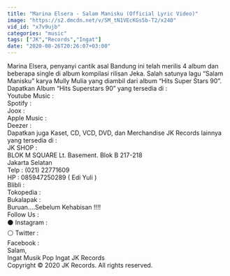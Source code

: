 ```yaml
---
title: "Marina Elsera - Salam Manisku (Official Lyric Video)"
image: "https://s2.dmcdn.net/v/SM_tN1VEcKGs5b-T2/x240"
vid_id: "x7v9ujb"
categories: "music"
tags: ["JK","Records","Ingat"]
date: "2020-08-26T20:26:07+03:00"
---
```

Marina Elsera, penyanyi cantik asal Bandung ini telah merilis 4 album dan beberapa single di album kompilasi rilisan Jeka. Salah satunya lagu “Salam Manisku” karya Mully Mulia yang diambil dari album “Hits Super Stars 90”.   <br>Dapatkan Album “Hits Superstars 90” yang tersedia di :  <br>Youtube Music :   <br>Spotify :   <br>Joox :   <br>Apple Music :   <br>Deezer :   <br>Dapatkan juga Kaset, CD, VCD, DVD, dan Merchandise JK Records lainnya yang tersedia di :  <br>JK SHOP :  <br>BLOK M SQUARE Lt. Basement. Blok B 217-218  <br>Jakarta Selatan  <br>Telp : (021) 22771609  <br>HP   : 085947250289 ( Edi Yuli )  <br>Blibli :   <br>Tokopedia :   <br>Bukalapak :   <br>Buruan....Sebelum Kehabisan !!!!  <br>Follow Us :  <br>⚫ Instagram :   <br>⚪ Twitter :   <br>Facebook :   <br>Salam,  <br>Ingat Musik Pop Ingat JK Records  <br>Copyright © 2020 JK Records. All rights reserved.
